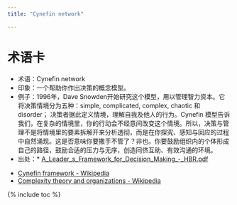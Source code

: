 ```yaml
---
title: "Cynefin network"

---
```



# 术语卡

- 术语：Cynefin network 
- 印象：一个帮助你作出决策的概念模型。
- 例子：1996年，Dave Snowden开始研究这个模型，用以管理智力资本。它将决策情境分为五种：simple, complicated, complex, chaotic 和 disorder； 决策者据此定义情境，理解自我及他人的行为。Cynefin 模型告诉我们，在复杂的情境里，你的行动会不经意间改变这个情境。所以，决策与管理不是将情境里的要素拆解开来分析透彻，而是在你探究、感知与回应的过程中自然涌现。这是否意味你要撒手不管了？非也。你要鼓励组织内的个体形成自己的路径，鼓励合适的压力与无序，创造同侪互助、有效沟通的环境。
- 出处：* [A_Leader_s_Framework_for_Decision_Making_-_HBR.pdf](http://s3.amazonaws.com/academia.edu.documents/3459515/A_Leader_s_Framework_for_Decision_Making_-_HBR.pdf?AWSAccessKeyId=AKIAIWOWYYGZ2Y53UL3A&Expires=1496644174&Signature=YxoVYaFG8nMgiewj7LVyWc8KELc%3D&response-content-disposition=inline%3B%20filename%3DA_leaders_framework_for_decision_making.pdf)
* [Cynefin framework - Wikipedia](https://en.wikipedia.org/wiki/Cynefin_framework)
* [Complexity theory and organizations - Wikipedia](https://en.wikipedia.org/wiki/Complexity_theory_and_organizations)

{% include toc %}

